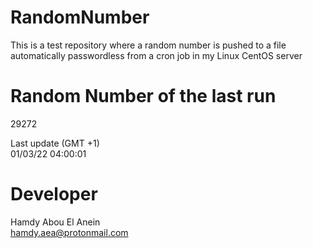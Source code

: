 # RandomNumber    
This is a test repository where a random number is pushed to a file automatically passwordless from a cron job in my Linux CentOS server    
# Random Number of the last run   
29272
      
Last update (GMT +1)    
01/03/22 04:00:01
# Developer    
Hamdy Abou El Anein   
hamdy.aea@protonmail.com
